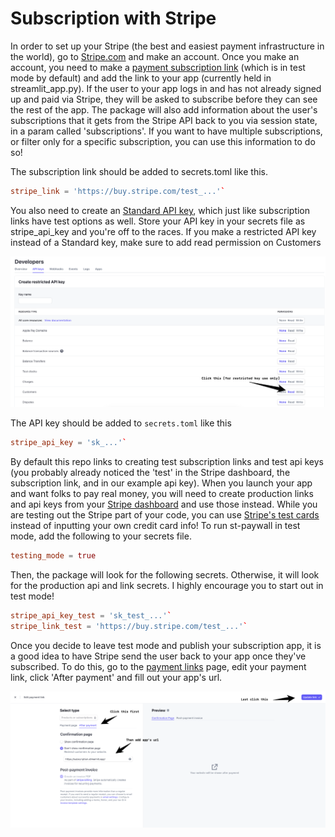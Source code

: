 # Subscription with Stripe

In order to set up your Stripe (the best and easiest payment infrastructure in the world), go to [Stripe.com](https://stripe.com) and make an account. Once you make an account, you need to make a [payment subscription link](https://dashboard.stripe.com/test/payment-links/create) (which is in test mode by default) and add the link to your app (currently held in streamlit_app.py). If the user to your app logs in and has not already signed up and paid via Stripe, they will be asked to subscribe before they can see the rest of the app. The package will also add information about the user's subscriptions that it gets from the Stripe API back to you via session state, in a param called 'subscriptions'. If you want to have multiple subscriptions, or filter only for a specific subscription, you can use this information to do so!

The subscription link should be added to secrets.toml like this.

```toml
stripe_link = 'https://buy.stripe.com/test_...'`
```

You also need to create an [Standard API key](https://dashboard.stripe.com/test/apikeys), which just like subscription links have test options as well. Store your API key in your secrets file as stripe_api_key and you're off to the races. If you make a restricted API key instead of a Standard key, make sure to add read permission on Customers


![Stripe API rest](images/stripe_api_rest.png)

The API key should be added to `secrets.toml` like this


```toml
stripe_api_key = 'sk_...'`
```

By default this repo links to creating test subscription links and test api keys (you probably already noticed the 'test' in the Stripe dashboard, the subscription link, and in our example api key). When you launch your app and want folks to pay real money, you will need to create production links and api keys from your [Stripe dashboard](https://dashboard.stripe.com) and use those instead. While you are testing out the Stripe part of your code, you can use [Stripe's test cards](https://stripe.com/docs/testing) instead of inputting your own credit card info! To run st-paywall in test mode, add the following to your secrets file.

```toml
testing_mode = true
```

Then, the package will look for the following secrets. Otherwise, it will look for the production api and link secrets. I highly encourage you to start out in test mode!

```toml
stripe_api_key_test = 'sk_test_...'`
stripe_link_test = 'https://buy.stripe.com/test_...'`
```

Once you decide to leave test mode and publish your subscription app, it is a good idea to have Stripe send the user back to your app once they've subscribed. To do this, go to the [payment links](https://dashboard.stripe.com/payment-links) page, edit your payment link, click 'After payment' and fill out your app's url.


![Payment Link After](images/payment_link_after.png)

<p>&nbsp;</p>